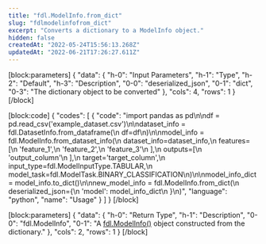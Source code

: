 ```yaml
---
title: "fdl.ModelInfo.from_dict"
slug: "fdlmodelinfofrom_dict"
excerpt: "Converts a dictionary to a ModelInfo object."
hidden: false
createdAt: "2022-05-24T15:56:13.268Z"
updatedAt: "2022-06-21T17:26:27.611Z"
---
```

[block:parameters]
{
  "data": {
    "h-0": "Input Parameters",
    "h-1": "Type",
    "h-2": "Default",
    "h-3": "Description",
    "0-0": "deserialized_json",
    "0-1": "dict",
    "0-3": "The dictionary object to be converted"
  },
  "cols": 4,
  "rows": 1
}
[/block]

[block:code]
{
  "codes": [
    {
      "code": "import pandas as pd\n\ndf = pd.read_csv('example_dataset.csv')\n\ndataset_info = fdl.DatasetInfo.from_dataframe(\n    df=df\n)\n\nmodel_info = fdl.ModelInfo.from_dataset_info(\n    dataset_info=dataset_info,\n    features=[\n        'feature_1',\n        'feature_2',\n        'feature_3'\n    ],\n    outputs=[\n        'output_column'\n    ],\n    target='target_column',\n    input_type=fdl.ModelInputType.TABULAR,\n    model_task=fdl.ModelTask.BINARY_CLASSIFICATION\n)\n\nmodel_info_dict = model_info.to_dict()\n\nnew_model_info = fdl.ModelInfo.from_dict(\n    deserialized_json={\n        'model': model_info_dict\n    }\n)",
      "language": "python",
      "name": "Usage"
    }
  ]
}
[/block]

[block:parameters]
{
  "data": {
    "h-0": "Return Type",
    "h-1": "Description",
    "0-0": "fdl.ModelInfo",
    "0-1": "A [fdl.ModelInfo()](ref:fdlmodelinfo) object constructed from the dictionary."
  },
  "cols": 2,
  "rows": 1
}
[/block]